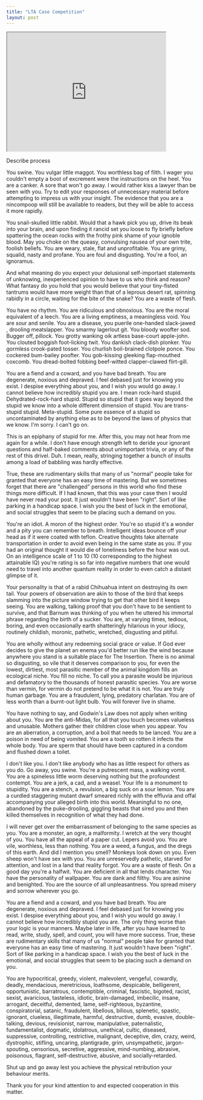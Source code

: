 ```yaml
---
title: "LTA Case Competition"
layout: post
---
```



<iframe width="420" height="315"
src="https://youtu.be/IPZZGIyfjCY">
</iframe>



Describe process 


You swine. You vulgar little maggot. You worthless bag of filth. I wager you couldn't empty a boot of excrement were the instructions on the heel. You are a canker. A sore that won't go away. I would rather kiss a lawyer than be seen with you. Try to edit your responses of unnecessary material before attempting to impress us with your insight. The evidence that you are a nincompoop will still be available to readers, but they will be able to access it more rapidly.

You snail-skulled little rabbit. Would that a hawk pick you up, drive its beak into your brain, and upon finding it rancid set you loose to fly briefly before spattering the ocean rocks with the frothy pink shame of your ignoble blood. May you choke on the queasy, convulsing nausea of your own trite, foolish beliefs. You are weary, stale, flat and unprofitable. You are grimy, squalid, nasty and profane. You are foul and disgusting. You're a fool, an ignoramus.

And what meaning do you expect your delusional self-important statements of unknowing, inexperienced opinion to have to us who think and reason? What fantasy do you hold that you would believe that your tiny-fisted tantrums would have more weight than that of a leprous desert rat, spinning rabidly in a circle, waiting for the bite of the snake? You are a waste of flesh.

You have no rhythm. You are ridiculous and obnoxious. You are the moral equivalent of a leech. You are a living emptiness, a meaningless void. You are sour and senile. You are a disease, you puerile one-handed slack-jawed , drooling meatslapper. You smarmy lagerlout git. You bloody woofter sod. Bugger off, pillock. You grotty wanking oik artless base-court apple-john. You clouted boggish foot-licking twit. You dankish clack-dish plonker. You gormless crook-pated tosser. You churlish boil-brained clotpole ponce. You cockered bum-bailey poofter. You gob-kissing gleeking flap-mouthed coxcomb. You dread-bolted fobbing beef-witted clapper-clawed flirt-gill.

You are a fiend and a coward, and you have bad breath. You are degenerate, noxious and depraved. I feel debased just for knowing you exist. I despise everything about you, and I wish you would go away. I cannot believe how incredibly stupid you are. I mean rock-hard stupid. Dehydrated-rock-hard stupid. Stupid so stupid that it goes way beyond the stupid we know into a whole different dimension of stupid. You are trans-stupid stupid. Meta-stupid. Some pure essence of a stupid so uncontaminated by anything else as to be beyond the laws of physics that we know. I'm sorry. I can't go on.

This is an epiphany of stupid for me. After this, you may not hear from me again for a while. I don't have enough strength left to deride your ignorant questions and half-baked comments about unimportant trivia, or any of the rest of this drivel. Duh. I mean, really, stringing together a bunch of insults among a load of babbling was hardly effective.

True, these are rudimentary skills that many of us "normal" people take for granted that everyone has an easy time of mastering. But we sometimes forget that there are "challenged" persons in this world who find these things more difficult. If I had known, that this was your case then I would have never read your post. It just wouldn't have been "right". Sort of like parking in a handicap space. I wish you the best of luck in the emotional, and social struggles that seem to be placing such a demand on you.

You're an idiot. A moron of the highest order. You're so stupid it's a wonder and a pity you can remember to breath. Intelligent ideas bounce off your head as if it were coated with teflon. Creative thoughts take alternate transportation in order to avoid even being in the same state as you. If you had an original thought it would die of loneliness before the hour was out. On an intelligence scale of 1 to 10 (10 corresponding to the highest attainable IQ) you're rating is so far into negative numbers that one would need to travel into another quantum reality in order to even catch a distant glimpse of it.

Your personality is that of a rabid Chihuahua intent on destroying its own tail. Your powers of observation are akin to those of the bird that keeps slamming into the picture window trying to get that other bird it keeps seeing. You are walking, talking proof that you don't have to be sentient to survive, and that Barnum was thinking of you when he uttered his immortal phrase regarding the birth of a sucker. You are, at varying times, tedious, boring, and even occasionally earth shatteringly hilarious in your idiocy, routinely childish, moronic, pathetic, wretched, disgusting and pitiful.

You are wholly without any redeeming social grace or value. If God ever decides to give the planet an enema you'd better run like the wind because anywhere you stand is a suitable place for The Insertion. There is no animal so disgusting, so vile that it deserves comparison to you, for even the lowest, dirtiest, most parasitic member of the animal kingdom fills an ecological niche. You fill no niche. To call you a parasite would be injurious and defamatory to the thousands of honest parasitic species. You are worse than vermin, for vermin do not pretend to be what it is not. You are truly human garbage. You are a fraudulent, lying, predatory charlatan. You are of less worth than a burnt-out light bulb. You will forever live in shame.

You have nothing to say, and Godwin's Law does not apply when writing about you. You are the anti-Midas, for all that you touch becomes valueless and unusable. Mothers gather their children close when you appear. You are an aberration, a corruption, and a boil that needs to be lanced. You are a poison in need of being vomited. You are a tooth so rotten it infects the whole body. You are sperm that should have been captured in a condom and flushed down a toilet.

I don't like you. I don't like anybody who has as little respect for others as you do. Go away, you swine. You're a putrescent mass, a walking vomit. You are a spineless little worm deserving nothing but the profoundest contempt. You are a jerk, a cad, and a weasel. Your life is a monument to stupidity. You are a stench, a revulsion, a big suck on a sour lemon. You are a curdled staggering mutant dwarf smeared richly with the effluvia and offal accompanying your alleged birth into this world. Meaningful to no one, abandoned by the puke-drooling, giggling beasts that sired you and then killed themselves in recognition of what they had done.

I will never get over the embarrassment of belonging to the same species as you. You are a monster, an ogre, a malformity. I wretch at the very thought of you. You have all the appeal of a paper cut. Lepers avoid you. You are vile, worthless, less than nothing. You are a weed, a fungus, and the dregs of this earth. And did I mention you smell? Monkeys look down on you. Even sheep won't have sex with you. You are unreservedly pathetic, starved for attention, and lost in a land that reality forgot. You are a waste of flesh. On a good day you're a halfwit. You are deficient in all that lends character. You have the personality of wallpaper. You are dank and filthy. You are asinine and benighted. You are the source of all unpleasantness. You spread misery and sorrow wherever you go.

You are a fiend and a coward, and you have bad breath. You are degenerate, noxious and depraved. I feel debased just for knowing you exist. I despise everything about you, and I wish you would go away. I cannot believe how incredibly stupid you are. The only thing worse than your logic is your manners. Maybe later in life, after you have learned to read, write, study, spell, and count, you will have more success. True, these are rudimentary skills that many of us "normal" people take for granted that everyone has an easy time of mastering. It just wouldn't have been "right". Sort of like parking in a handicap space. I wish you the best of luck in the emotional, and social struggles that seem to be placing such a demand on you.

You are hypocritical, greedy, violent, malevolent, vengeful, cowardly, deadly, mendacious, meretricious, loathsome, despicable, belligerent, opportunistic, barratrous, contemptible, criminal, fascistic, bigoted, racist, sexist, avaricious, tasteless, idiotic, brain-damaged, imbecilic, insane, arrogant, deceitful, demented, lame, self-righteous, byzantine, conspiratorial, satanic, fraudulent, libellous, bilious, splenetic, spastic, ignorant, clueless, illegitimate, harmful, destructive, dumb, evasive, double-talking, devious, revisionist, narrow, manipulative, paternalistic, fundamentalist, dogmatic, idolatrous, unethical, cultic, diseased, suppressive, controlling, restrictive, malignant, deceptive, dim, crazy, weird, dystrophic, stifling, uncaring, plantigrade, grim, unsympathetic, jargon-spouting, censorious, secretive, aggressive, mind-numbing, abrasive, poisonous, flagrant, self-destructive, abusive, and socially-retarded.

Shut up and go away lest you achieve the physical retribution your behaviour merits.

Thank you for your kind attention to and expected cooperation in this matter.
